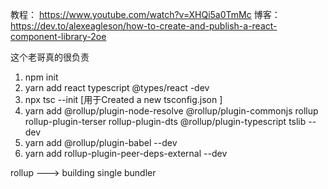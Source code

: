 教程： https://www.youtube.com/watch?v=XHQi5a0TmMc
博客： https://dev.to/alexeagleson/how-to-create-and-publish-a-react-component-library-2oe

这个老哥真的很负责

1. npm init
2. yarn add react typescript @types/react -dev
3. npx tsc --init  [用于Created a new tsconfig.json ]
4. yarn add @rollup/plugin-node-resolve @rollup/plugin-commonjs rollup rollup-plugin-terser rollup-plugin-dts @rollup/plugin-typescript tslib --dev
5. yarn add @rollup/plugin-babel --dev
6. yarn add rollup-plugin-peer-deps-external --dev




rollup ---> building single bundler

